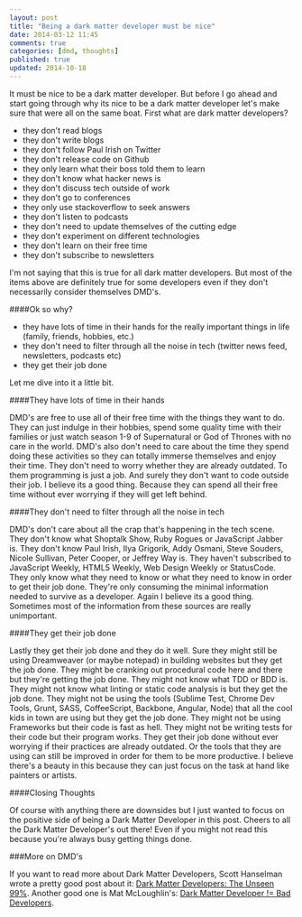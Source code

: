 ```yaml
---
layout: post
title: "Being a dark matter developer must be nice"
date: 2014-03-12 11:45
comments: true
categories: [dmd, thoughts]
published: true
updated: 2014-10-18
---
```


It must be nice to be a dark matter developer. But before I go ahead and start going through why its nice to be a dark matter developer let's make sure that were all on the same boat. First what are dark matter developers?

- they don't read blogs
- they don't write blogs
- they don't follow Paul Irish on Twitter
- they don't release code on Github
- they only learn what their boss told them to learn
- they don't know what hacker news is
- they don't discuss tech outside of work
- they don't go to conferences
- they only use stackoverflow to seek answers
- they don't listen to podcasts
- they don't need to update themselves of the cutting edge
- they don't experiment on different technologies
- they don't learn on their free time
- they don't subscribe to newsletters

I'm not saying that this is true for all dark matter developers. But most of the items above are definitely true for some developers even if they don't necessarily consider themselves DMD's.

<!-- more -->

####Ok so why?

- they have lots of time in their hands for the really important things in life (family, friends, hobbies, etc.)
- they don't need to filter through all the noise in tech (twitter news feed, newsletters, podcasts etc)
- they get their job done

Let me dive into it a little bit.

####They have lots of time in their hands

DMD's are free to use all of their free time with the things they want to do. They can just indulge in their hobbies, spend some quality time with their families or just watch season 1-9 of Supernatural or God of Thrones with no care in the world. DMD's also don't need to care about the time they spend doing these activities so they can totally immerse themselves and enjoy their time. They don't need to worry whether they are already outdated. To them programming is just a job. And surely they don't want to code outside their job. I believe its a good thing. Because they can spend all their free time without ever worrying if they will get left behind.

####They don't need to filter through all the noise in tech

DMD's don't care about all the crap that's happening in the tech scene. They don't know what Shoptalk Show, Ruby Rogues or JavaScript Jabber is. They don't know Paul Irish, Ilya Grigorik, Addy Osmani, Steve Souders, Nicole Sullivan, Peter Cooper, or Jeffrey Way is. They haven't subscribed to JavaScript Weekly, HTML5 Weekly, Web Design Weekly or StatusCode. They only know what they need to know or what they need to know in order to get their job done. They're only consuming the minimal information needed to survive as a developer. Again I believe its a good thing. Sometimes most of the information from these sources are really unimportant.

####They get their job done

Lastly they get their job done and they do it well. Sure they might still be using Dreamweaver (or maybe notepad) in building websites but they get the job done. They might be cranking out procedural code here and there but they're getting the job done. They might not know what TDD or BDD is. They might not know what linting or static code analysis is but they get the job done. They might not be using the tools (Sublime Test, Chrome Dev Tools, Grunt, SASS, CoffeeScript, Backbone, Angular, Node) that all the cool kids in town are using but they get the job done. They might not be using Frameworks but their code is fast as hell. They might not be writing tests for their code but their program works. They get their job done without ever worrying if their practices are already outdated. Or the tools that they are using can still be improved in order for them to be more productive. I believe there's a beauty in this because they can just focus on the task at hand like painters or artists.

####Closing Thoughts

Of course with anything there are downsides but I just wanted to focus on the positive side of being a Dark Matter Developer in this post. Cheers to all the Dark Matter Developer's out there! Even if you might not read this because you're always busy getting things done.

###More on DMD's

If you want to read more about Dark Matter Developers, Scott Hanselman wrote a pretty good post about it: [Dark Matter Developers: The Unseen 99%](http://www.hanselman.com/blog/DarkMatterDevelopersTheUnseen99.aspx).
Another good one is Mat McLoughlin's: [Dark Matter Developer != Bad Developers](http://mat-mcloughlin.net/2013/11/26/dark-matter-developers-do-not-equal-bad-developers/#.VEGf_h_vYes).